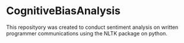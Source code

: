 # CognitiveBiasAnalysis
This reposityory was created to conduct sentiment analysis on written programmer communications using the NLTK package on python.
